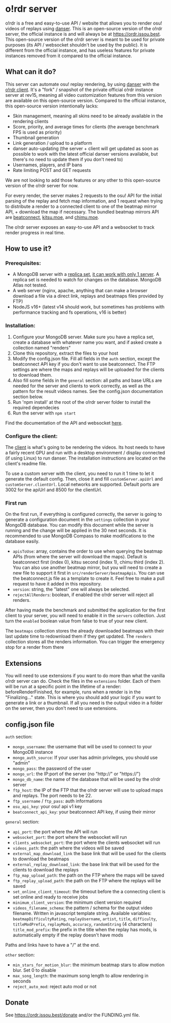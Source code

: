 # o!rdr server

o!rdr is a free and easy-to-use API / website that allows you to render osu! videos of replays using [danser](https://github.com/Wieku/danser-go).
This is an open-source version of the o!rdr server, the official instance is and will always be at https://ordr.issou.best.
This open-source version of the o!rdr server is meant to be used for private purposes (its API / websocket shouldn't be used by the public).
It is different from the official instance, and has useless features for private instances removed from it compared to the official instance.

## What can it do?

This server can automate osu! replay rendering, by using [danser](https://github.com/Wieku/danser-go) with the [o!rdr client](https://github.com/MasterIO02/ordr-client).
It's a "fork" / snapshot of the private official o!rdr instance server at rev15, meaning all video customization features from this version are available on this open-source version.
Compared to the official instance, this open-source version intentionally lacks:

-   Skin management, meaning all skins need to be already available in the rendering clients
-   Score, priority, and average times for clients (the average benchmark FPS is used as priority)
-   Thumbnail generation
-   Link generation / upload to a platform
-   danser auto-updating (the server + client will get updated as soon as possible to work with the latest official danser versions available, but there's no need to update them if you don't need to)
-   Usernames, players, and IP bans
-   Rate limiting POST and GET requests

We are not looking to add those features or any other to this open-source version of the o!rdr server for now.

For every render, the server makes 2 requests to the osu! API for the initial parsing of the replay and fetch map information, and 1 request when trying to distribute a render to a connected client to one of the beatmap mirror API, + download the map if necessary.
The bundled beatmap mirrors API are [beatconnect](https://beatconnect.io/), [kitsu.moe](https://kitsu.moe/), and [chimu.moe](https://chimu.moe/en/beatmaps).

The o!rdr server exposes an easy-to-use API and a websocket to track render progress in real time.

## How to use it?

### Prerequisites:

-   A MongoDB server with a [replica set](https://docs.mongodb.com/manual/tutorial/deploy-replica-set/), [it can work with only 1 server](https://docs.mongodb.com/manual/tutorial/convert-standalone-to-replica-set/). A replica set is needed to watch for changes on the database. MongoDB Atlas not tested.
-   A web server (nginx, apache, anything that can make a browser download a file via a direct link, replays and beatmaps files provided by FTP)
-   NodeJS v16+ (latest v14 should work, but sometimes has problems with performance tracking and fs operations, v16 is better)

### Installation:

1. Configure your MongoDB server. Make sure you have a replica set, create a database with whatever name you want, and if asked create a collection named "renders"
2. Clone this repository, extract the files to your host
3. Modify the config.json file. Fill all fields in the `auth` section, except the beatconnect API key if you don't want to use beatconnect. The FTP settings are where the maps and replays will be uploaded for the clients to download them.
4. Also fill some fields in the `general` section: all paths and base URLs are needed for the server and clients to work correctly, as well as the pattern for the result videos names. See the config.json documentation section below.
5. Run 'npm install' at the root of the o!rdr server folder to install the required dependecies
6. Run the server with `npm start`

Find the documentation of the API and websocket [here](https://ordr.issou.best/open-docs).

### Configure the client:

The [client](https://github.com/MasterIO02/ordr-client) is what's going to be rendering the videos. Its host needs to have a fairly recent GPU and run with a desktop environment / display connected (if using Linux) to run danser. The installation instructions are located on the client's readme file.

To use a custom server with the client, you need to run it 1 time to let it generate the default config. Then, close it and fill `customServer.apiUrl` and `customServer.clientUrl`. Local networks are supported. Default ports are 3002 for the apiUrl and 8500 for the clientUrl.

### First run

On the first run, if everything is configured correctly, the server is going to generate a configuration document in the `settings` collection in your MongoDB database. You can modify this document while the server is running and the change will be applied in the 30 next seconds.
It is recommended to use MongoDB Compass to make modifications to the database easily.

-   `apisToUse`: array, contains the order to use when querying the beatmap APIs (from where the server will download the maps). Default is beatconnect first (index 0), kitsu second (index 1), chimu third (index 2). You can also use another beatmap mirror, but you will need to create a new file to support it first in `src/renderServer/beatmapApis`. You can use the beatconnect.js file as a template to create it. Feel free to make a pull request to have it added in this repository.
-   `version`: string, the "latest" one will always be selected.
-   `rejectAllRenders`: boolean, if enabled the o!rdr server will reject all renders.

After having made the benchmark and submitted the application for the first client to your server, you will need to enable it in the `servers` collection. Just turn the `enabled` boolean value from false to true of your new client.

The `beatmaps` collection stores the already downloaded beatmaps with their last update time to redownload them if they get updated.
The `renders` collection stores all the renders information. You can trigger the emergency stop for a render from there

## Extensions

You will need to use extensions if you want to do more than what the vanilla o!rdr server can do. Check the files in the `extensions` folder.
Each of them will be run at a specific point in the lifetime of a render: beforeRenderFinished, for example, runs when a render is in the "Finalizing..." state. This is where you should add your logic if you want to generate a link or a thumbnail.
If all you need is the output video in a folder on the server, then you don't need to use extensions.

## config.json file

`auth` section:

-   `mongo_username`: the username that will be used to connect to your MongoDB instance
-   `mongo_auth_source`: If your user has admin privileges, you should use "admin"
-   `mongo_pass`: the password of the user
-   `mongo_url`: the IP:port of the server (no "http://" or "https://")
-   `mongo_db_name`: the name of the database that will be used by the o!rdr server
-   `ftp_host`: the IP of the FTP that the o!rdr server will use to upload maps and replays. The port needs to be 22.
-   `ftp_username` / `ftp_pass`: auth informations
-   `osu_api_key`: your osu! api v1 key
-   `beatconnect_api_key`: your beatconnect API key, if using their mirror

`general` section:

-   `api_port`: the port where the API will run
-   `websocket_port`: the port where the websocket will run
-   `clients_websocket_port`: the port where the clients websocket will run
-   `videos_path`: the path where the videos will be saved
-   `external_map_download_link` the base link that will be used for the clients to download the beatmaps
-   `external_replay_download_link`: the base link that will be used for the clients to download the replays
-   `ftp_map_upload_path`: the path on the FTP where the maps will be saved
-   `ftp_replay_upload_path`: the path on the FTP where the replays will be saved
-   `set_online_client_timeout`: the timeout before the a connecting client is set online and ready to receive jobs
-   `minimum_client_version`: the minimum client version required
-   `videos_filename_schema`: the pattern / schema for the output video filename. Written in javascript template string. Available variables: `beatmapDifficultyRating`, `replayUsername`, `artist`, `title`, `difficulty`, `titleModPrefix`, `replayMods`, `accuracy`, `randomString` (4 characters)
    `title_mod_prefix`: the prefix in the title when the replay has mods, is automatically empty if the replay doesn't have mods

Paths and links have to have a "/" at the end.

`other` section:

-   `min_stars_for_motion_blur`: the minimum beatmap stars to allow motion blur. Set 0 to disable
-   `max_song_length`: the maximum song length to allow rendering in seconds
-   `reject_auto_mod`: reject auto mod or not

## Donate

See https://ordr.issou.best/donate and/or the FUNDING.yml file.
